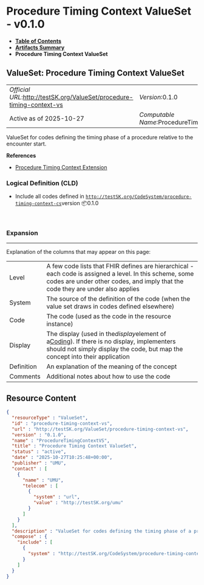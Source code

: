 # Procedure Timing Context ValueSet - v0.1.0

* [**Table of Contents**](toc.md)
* [**Artifacts Summary**](artifacts.md)
* **Procedure Timing Context ValueSet**

## ValueSet: Procedure Timing Context ValueSet 

| | |
| :--- | :--- |
| *Official URL*:http://testSK.org/ValueSet/procedure-timing-context-vs | *Version*:0.1.0 |
| Active as of 2025-10-27 | *Computable Name*:ProcedureTimingContextVS |

 
ValueSet for codes defining the timing phase of a procedure relative to the encounter start. 

 **References** 

* [Procedure Timing Context Extension](StructureDefinition-procedure-timing-context-ext.md)

### Logical Definition (CLD)

* Include all codes defined in [`http://testSK.org/CodeSystem/procedure-timing-context-cs`](CodeSystem-procedure-timing-context-cs.md)version 📦0.1.0

 

### Expansion

-------

 Explanation of the columns that may appear on this page: 

| | |
| :--- | :--- |
| Level | A few code lists that FHIR defines are hierarchical - each code is assigned a level. In this scheme, some codes are under other codes, and imply that the code they are under also applies |
| System | The source of the definition of the code (when the value set draws in codes defined elsewhere) |
| Code | The code (used as the code in the resource instance) |
| Display | The display (used in the*display*element of a[Coding](http://hl7.org/fhir/R5/datatypes.html#Coding)). If there is no display, implementers should not simply display the code, but map the concept into their application |
| Definition | An explanation of the meaning of the concept |
| Comments | Additional notes about how to use the code |



## Resource Content

```json
{
  "resourceType" : "ValueSet",
  "id" : "procedure-timing-context-vs",
  "url" : "http://testSK.org/ValueSet/procedure-timing-context-vs",
  "version" : "0.1.0",
  "name" : "ProcedureTimingContextVS",
  "title" : "Procedure Timing Context ValueSet",
  "status" : "active",
  "date" : "2025-10-27T10:25:48+00:00",
  "publisher" : "UMU",
  "contact" : [
    {
      "name" : "UMU",
      "telecom" : [
        {
          "system" : "url",
          "value" : "http://testSK.org/umu"
        }
      ]
    }
  ],
  "description" : "ValueSet for codes defining the timing phase of a procedure relative to the encounter start.",
  "compose" : {
    "include" : [
      {
        "system" : "http://testSK.org/CodeSystem/procedure-timing-context-cs"
      }
    ]
  }
}

```
